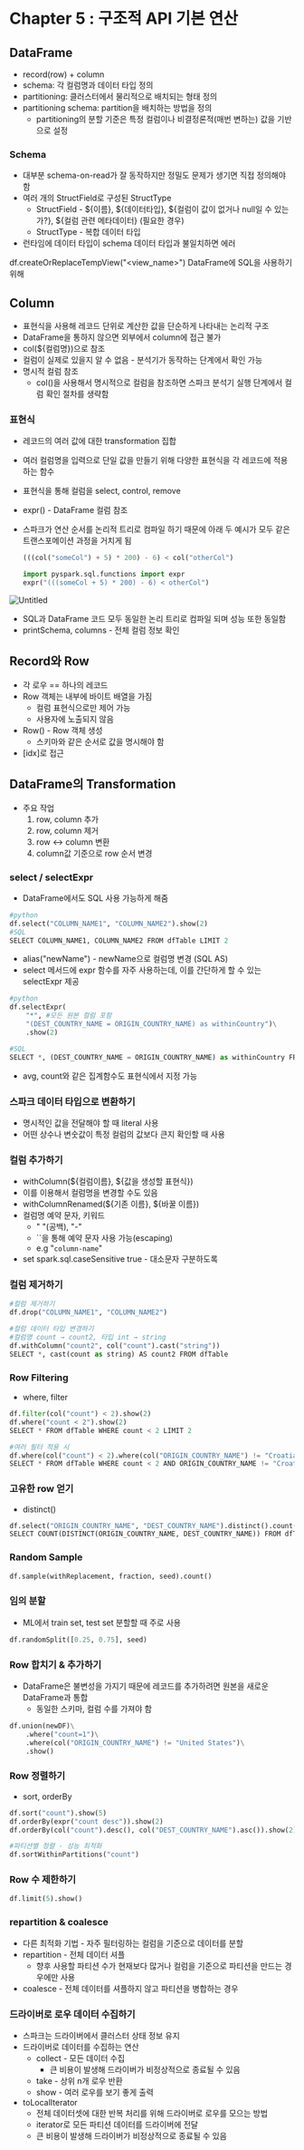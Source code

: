 # Chapter 5 : 구조적 API 기본 연산

## DataFrame

- record(row) + column
- schema: 각 컬럼명과 데이터 타입 정의
- partitioning: 클러스터에서 물리적으로 배치되는 형태 정의
- partitioning schema: partition을 배치하는 방법을 정의
    - partitioning의 분할 기준은 특정 컬럼이나 비결정론적(매번 변하는) 값을 기반으로 설정

### Schema

- 대부분 schema-on-read가 잘 동작하지만 정밀도 문제가 생기면 직접 정의해야 함
- 여러 개의 StructField로 구성된 StructType
    - StructField - ${이름}, ${데이터타입}, ${컬럼이 값이 없거나 null일 수 있는가?}, ${컬럼 관련 메타데이터} (필요한 경우)
    - StructType - 복합 데이터 타입
- 런타임에 데이터 타입이 schema 데이터 타입과 불일치하면 에러

df.createOrReplaceTempView("<view_name>")
DataFrame에 SQL을 사용하기 위해

## Column

- 표현식을 사용해 레코드 단위로 계산한 값을 단순하게 나타내는 논리적 구조
- DataFrame을 통하지 않으면 외부에서 column에 접근 불가
- col(${컬럼명})으로 참조
- 컬럼이 실제로 있을지 알 수 없음 - 분석기가 동작하는 단계에서 확인 가능
- 명시적 컬럼 참조
    - col()을 사용해서 명시적으로 컬럼을 참조하면 스파크 분석기 실행 단계에서 컬럼 확인 절차를 생략함

### 표현식

- 레코드의 여러 값에 대한 transformation 집합
- 여러 컬럼명을 입력으로 단일 값을 만들기 위해 다양한 표현식을 각 레코드에 적용하는 함수
- 표현식을 통해 컬럼을 select, control, remove
- expr() - DataFrame 컬럼 참조
- 스파크가 연산 순서를 논리적 트리로 컴파일 하기 때문에 아래 두 예시가 모두 같은 트랜스포메이션 과정을 거치게 됨

    ```python
    (((col("someCol") + 5) * 200) - 6) < col("otherCol")

    import pyspark.sql.functions import expr
    expr("(((someCol + 5) * 200) - 6) < otherCol")
    ```

![Untitled](https://user-images.githubusercontent.com/70019911/127879106-b9ede38a-c541-4aaa-a545-aba852ba600d.png)

- SQL과 DataFrame 코드 모두 동일한 논리 트리로 컴파일 되며 성능 또한 동일함
- printSchema, columns - 전체 컬럼 정보 확인

## Record와 Row

- 각 로우 == 하나의 레코드
- Row 객체는 내부에 바이트 배열을 가짐
    - 컬럼 표현식으로만 제어 가능
    - 사용자에 노출되지 않음
- Row() - Row 객체 생성
    - 스키마와 같은 순서로 값을 명시해야 함
- [idx]로 접근

## DataFrame의 Transformation

- 주요 작업
    1. row, column 추가
    2. row, column 제거
    3. row ↔ column 변환
    4. column값 기준으로 row 순서 변경

### select / selectExpr

- DataFrame에서도 SQL 사용 가능하게 해줌

```python
#python
df.select("COLUMN_NAME1", "COLUMN_NAME2").show(2)
#SQL
SELECT COLUMN_NAME1, COLUMN_NAME2 FROM dfTable LIMIT 2
```

- alias("newName") - newName으로 컬럼명 변경 (SQL AS)
- select 메서드에 expr 함수를 자주 사용하는데, 이를 간단하게 할 수 있는 selectExpr 제공

```python
#python
df.selectExpr(
	"*", #모든 원본 컬럼 포함
	"(DEST_COUNTRY_NAME = ORIGIN_COUNTRY_NAME) as withinCountry")\
	.show(2)

#SQL
SELECT *, (DEST_COUNTRY_NAME = ORIGIN_COUNTRY_NAME) as withinCountry FROM dfTable LIMIT 2
```

- avg, count와 같은 집계함수도 표현식에서 지정 가능

### 스파크 데이터 타입으로 변환하기

- 명시적인 값을 전달해야 할 때 literal 사용
- 어떤 상수나 변숫값이 특정 컬럼의 값보다 큰지 확인할 때 사용

### 컬럼 추가하기

- withColumn(${컬럼이름}, ${값을 생성할 표현식})
- 이를 이용해서 컬럼명을 변경할 수도 있음
- withColumnRenamed(${기존 이름}, ${바꿀 이름})
- 컬럼명 예약 문자, 키워드
    - "  "(공백), "-"
    - ``을 통해 예약 문자 사용 가능(escaping)
    - e.g "`column-name`"
- set spark.sql.caseSensitive true - 대소문자 구분하도록

### 컬럼 제거하기

```python
#컬럼 제거하기
df.drop("COLUMN_NAME1", "COLUMN_NAME2")

#컬럼 데이터 타입 변경하기
#컬럼명 count → count2, 타입 int → string
df.withColumn("count2", col("count").cast("string"))
SELECT *, cast(count as string) AS count2 FROM dfTable
```

### Row Filtering

- where, filter

```python
df.filter(col("count") < 2).show(2)
df.where("count < 2").show(2)
SELECT * FROM dfTable WHERE count < 2 LIMIT 2

#여러 필터 적용 시
df.where(col("count") < 2).where(col("ORIGIN_COUNTRY_NAME") != "Croatia").show(2)
SELECT * FROM dfTable WHERE count < 2 AND ORIGIN_COUNTRY_NAME != "Croatia" LIMIT 2
```

### 고유한 row 얻기

- distinct()

```python
df.select("ORIGIN_COUNTRY_NAME", "DEST_COUNTRY_NAME").distinct().count()
SELECT COUNT(DISTINCT(ORIGIN_COUNTRY_NAME, DEST_COUNTRY_NAME)) FROM dfTable
```

### Random Sample

```python
df.sample(withReplacement, fraction, seed).count()
```

### 임의 분할

- ML에서 train set, test set 분할할 때 주로 사용

```python
df.randomSplit([0.25, 0.75], seed)
```

### Row 합치기 & 추가하기

- DataFrame은 불변성을 가지기 때문에 레코드를 추가하려면 원본을 새로운 DataFrame과 통합
    - 동일한 스키마, 컬럼 수를 가져야 함

```python
df.union(newDF)\
	.where("count=1")\
	.where(col("ORIGIN_COUNTRY_NAME") != "United States")\
	.show()
```

### Row 정렬하기

- sort, orderBy

```python
df.sort("count").show(5)
df.orderBy(expr("count desc")).show(2)
df.orderBy(col("count").desc(), col("DEST_COUNTRY_NAME").asc()).show(2)

#파티션별 정렬 - 성능 최적화
df.sortWithinPartitions("count")
```

### Row 수 제한하기

```python
df.limit(5).show()
```

### repartition & coalesce

- 다른 최적화 기법 - 자주 필터링하는 컬럼을 기준으로 데이터를 분할
- repartition - 전체 데이터 셔플
    - 향후 사용할 파티션 수가 현재보다 많거나 컬럼을 기준으로 파티션을 만드는 경우에만 사용
- coalesce - 전체 데이터를 셔플하지 않고 파티션을 병합하는 경우

### 드라이버로 로우 데이터 수집하기

- 스파크는 드라이버에서 클러스터 상태 정보 유지
- 드라이버로 데이터를 수집하는 연산
    - collect - 모든 데이터 수집
        - 큰 비용이 발생해 드라이버가 비정상적으로 종료될 수 있음
    - take - 상위 n개 로우 반환
    - show - 여러 로우를 보기 좋게 출력
- toLocalIterator
    - 전체 데이터셋에 대한 반복 처리를 위해 드라이버로 로우를 모으는 방법
    - iterator로 모든 파티션 데이터를 드라이버에 전달
    - 큰 비용이 발생해 드라이버가 비정상적으로 종료될 수 있음
